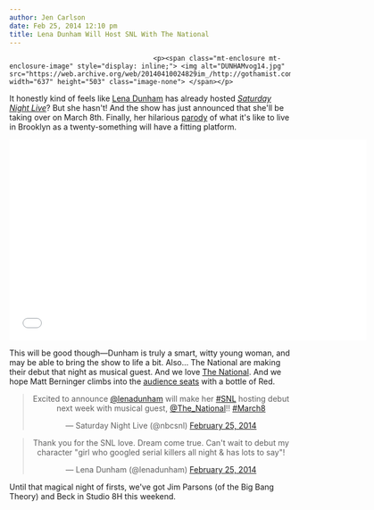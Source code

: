 ```yaml
---
author: Jen Carlson
date: Feb 25, 2014 12:10 pm
title: Lena Dunham Will Host SNL With The National
---
```


	
										<p><span class="mt-enclosure mt-enclosure-image" style="display: inline;"> <img alt="DUNHAMvog14.jpg" src="https://web.archive.org/web/20140410024829im_/http://gothamist.com/attachments/arts_jen/DUNHAMvog14.jpg" width="637" height="503" class="image-none"> </span></p>

<p>It honestly kind of feels like <a href="https://web.archive.org/web/20140410024829/http://gothamist.com/tags/lenadunham">Lena Dunham</a> has already hosted <a href="https://web.archive.org/web/20140410024829/http://gothamist.com/tags/saturdaynightlive"><em>Saturday Night Live</em></a>? But she hasn&apos;t! And the show has just announced that she&apos;ll be taking over on March 8th. Finally, her hilarious <a href="https://web.archive.org/web/20140410024829/http://gothamist.com/tags/girls">parody</a> of what it&apos;s like to live in Brooklyn as a twenty-something will have a fitting platform. </p>

<p><iframe width="640" height="360" src="//web.archive.org/web/20140410024829if_/http://www.youtube.com/embed/yZwsozPPSqg" frameborder="0" allowfullscreen></iframe></p>

<p>This will be good though&#x2014;Dunham is truly a smart, witty young woman, and may be able to bring the show to life a bit. Also... The National are making their debut that night as musical guest. And we love <a href="https://web.archive.org/web/20140410024829/http://gothamist.com/tags/thenational">The National</a>. And we hope Matt Berninger climbs into the <a href="https://web.archive.org/web/20140410024829/http://www.youtube.com/watch?v=bxWQMyoYJBU">audience seats</a> with a bottle of Red.</p>

<center><blockquote class="twitter-tweet" lang="en"><p>Excited to announce <a href="https://web.archive.org/web/20140410024829/https://twitter.com/lenadunham">@lenadunham</a> will make her <a href="https://web.archive.org/web/20140410024829/https://twitter.com/search?q=%23SNL&amp;src=hash">#SNL</a> hosting debut next week with musical guest, <a href="https://web.archive.org/web/20140410024829/https://twitter.com/The_National">@The_National</a>!! <a href="https://web.archive.org/web/20140410024829/https://twitter.com/search?q=%23March8&amp;src=hash">#March8</a></p>&#x2014; Saturday Night Live (@nbcsnl) <a href="https://web.archive.org/web/20140410024829/https://twitter.com/nbcsnl/statuses/438352323002523648">February 25, 2014</a></blockquote>
<script async src="//web.archive.org/web/20140410024829js_/http://platform.twitter.com/widgets.js" charset="utf-8"></script></center>

<center><blockquote class="twitter-tweet" lang="en"><p>Thank you for the SNL love. Dream come true. Can&apos;t wait to debut my character &quot;girl who googled serial killers all night &amp; has lots to say&quot;!</p>&#x2014; Lena Dunham (@lenadunham) <a href="https://web.archive.org/web/20140410024829/https://twitter.com/lenadunham/statuses/438358211117080576">February 25, 2014</a></blockquote>
<script async src="//web.archive.org/web/20140410024829js_/http://platform.twitter.com/widgets.js" charset="utf-8"></script></center>

<p>Until that magical night of firsts, we&apos;ve got Jim Parsons (of the Big Bang Theory) and Beck in Studio 8H this weekend.</p>					
										
									
				